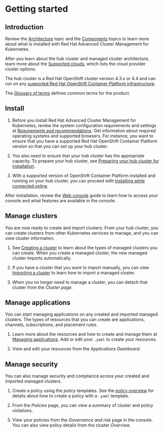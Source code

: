# Getting started 

## Introduction

Review the [Architecture](architecture.md) topic and the [Components](components.md) topics to learn more about what is installed with Red Hat Advanced Cluster Management for Kubernetes.

After you learn about the hub cluster and managed cluster architecture, learn more about the [Supported clouds](../manage_cluster/supported_clouds.md), which lists the cloud provider cluster options. 

The hub cluster is a Red Hat OpenShift cluster version 4.3.x or 4.4 and can run on any [supported Red Hat OpenShift Container Platform infrastructure](https://docs.openshift.com/container-platform/4.3/architecture/architecture-installation.html).

The [Glossary of terms](glossary_terms.md) defines common terms for the product.

## Install

1. Before you install Red Hat Advanced Cluster Management for Kubernetes, review the system configuration requirements and settings at [Requirements and recommendations](../install/requirements.md). Get information about required operating systems and supported browsers. For instance, you want to ensure that you have a supported Red Hat OpenShift Container Platform version so that you can set up your hub cluster.

2. You also need to ensure that your hub cluster has the appropriate capacity. To prepare your hub cluster, see [Preparing your hub cluster for installation](../install/prep.md).

3. With a supported version of OpenShift Container Platform installed and running on your hub cluster, you can proceed with [Installing while connected online](../install/install_connected.md).

After installation, review the [Web console](../console/console_intro.md) guide to learn how to access your console and what features are available in the console.

## Manage clusters

You are now ready to create and import clusters. From your hub cluster, you can create clusters from other Kubernetes services to manage, and you can view cluster information. 

1. See [Creating a cluster](../manage_cluster/create.md) to learn about the types of managed clusters you can create. When you create a managed cluster, the new managed cluster imports automatically. 

2. If you have a cluster that you want to import manually, you can view [Importing a cluster](../manage_cluster/import.md) to learn how to import a managed cluster.

3. When you no longer need to manage a cluster, you can detach that cluster from the _Cluster page_.

## Manage applications

You can start managing applications on any created and imported managed clusters. The types of resources that you can create are applications, channels, subscriptions, and placement rules. 

1. Learn more about the resources and how to create and manage them at [Managing applications](../manage_applications/app_management_overview.md). Add or edit your `.yaml` to create your resources.

2. View and edit your resources from the _Applications Dashboard_.

## Manage security

You can also manage security and compliance across your created and imported managed clusters.

1. Create a policy using the _policy_ templates. See the [policy overview](../security/policy_example.md) for details about how to create a policy with a `.yaml` template.

2. From the _Policies_ page, you can view a summary of cluster and policy violations. 

3. View your policies from the _Governance and risk_ page in the console. You can also view policy details from the cluster _Overview_.
